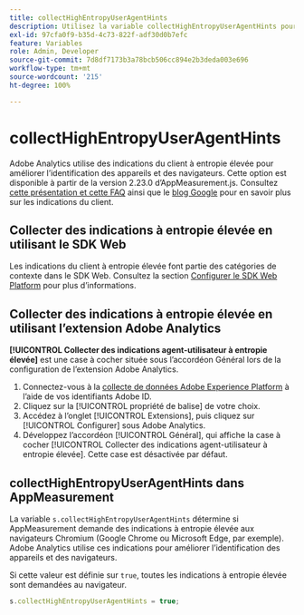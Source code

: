 ```yaml
---
title: collectHighEntropyUserAgentHints
description: Utilisez la variable collectHighEntropyUserAgentHints pour déterminer si Adobe va demander des indications à entropie élevée aux navigateurs Chromium (par exemple, Google Chrome et Microsoft Edge).
exl-id: 97cfa0f9-b35d-4c73-822f-adf30d0b7efc
feature: Variables
role: Admin, Developer
source-git-commit: 7d8df7173b3a78bcb506cc894e2b3deda003e696
workflow-type: tm+mt
source-wordcount: '215'
ht-degree: 100%

---
```


# collectHighEntropyUserAgentHints

Adobe Analytics utilise des indications du client à entropie élevée pour améliorer l’identification des appareils et des navigateurs. Cette option est disponible à partir de la version 2.23.0 d’AppMeasurement.js. Consultez [cette présentation et cette FAQ](/help/technotes/client-hints.md) ainsi que le [blog Google](https://web.dev/user-agent-client-hints/) pour en savoir plus sur les indications du client.

## Collecter des indications à entropie élevée en utilisant le SDK Web

Les indications du client à entropie élevée font partie des catégories de contexte dans le SDK Web. Consultez la section [Configurer le SDK Web Platform](https://experienceleague.adobe.com/docs/experience-platform/edge/fundamentals/configuring-the-sdk.html?lang=fr) pour plus d’informations.

## Collecter des indications à entropie élevée en utilisant l’extension Adobe Analytics

**[!UICONTROL Collecter des indications agent-utilisateur à entropie élevée]** est une case à cocher située sous l’accordéon Général lors de la configuration de l’extension Adobe Analytics.

1. Connectez-vous à la [collecte de données Adobe Experience Platform](https://experience.adobe.com/#/@adobepm/data-collection) à l’aide de vos identifiants Adobe ID.
1. Cliquez sur la [!UICONTROL propriété de balise] de votre choix.
1. Accédez à l’onglet [!UICONTROL Extensions], puis cliquez sur [!UICONTROL Configurer] sous Adobe Analytics.
1. Développez l’accordéon [!UICONTROL Général], qui affiche la case à cocher [!UICONTROL Collecter des indications agent-utilisateur à entropie élevée]. Cette case est désactivée par défaut.

## collectHighEntropyUserAgentHints dans AppMeasurement

La variable `s.collectHighEntropyUserAgentHints` détermine si AppMeasurement demande des indications à entropie élevée aux navigateurs Chromium (Google Chrome ou Microsoft Edge, par exemple). Adobe Analytics utilise ces indications pour améliorer l’identification des appareils et des navigateurs.

Si cette valeur est définie sur `true`, toutes les indications à entropie élevée sont demandées au navigateur.

```js
s.collectHighEntropyUserAgentHints = true;
```
